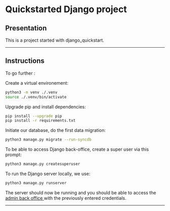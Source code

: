 
**<h1>Quickstarted Django project</h1>**

**<h2>Presentation</h2>**

<p>
This is a project started with django_quickstart. 
</p>

___

**<h2>Instructions</h2>**

To go further :

Create a virtual environement:
```bash
python3 -m venv ./.venv
source ./.venv/bin/activate
```

Upgrade pip and install dependencies:
```bash
pip install --upgrade pip
pip install -r requirements.txt
```

Initiate our database, do the first data migration:

```bash
python3 manage.py migrate --run-syncdb
```

To be able to access Django back-office, create a super user via this prompt:

```bash
python3 manage.py createsuperuser
```

To run the Django server locally, we use:

```bash
python3 manage.py runserver
```

The server should now be running and you should be able to access the  <a href=http://localhost:8000/admin> admin back office </a> with the previously entered credentials.

___